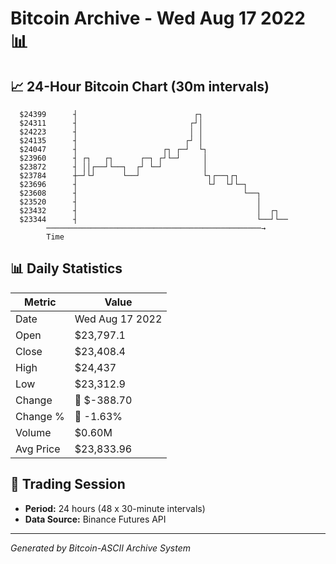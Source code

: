 # Bitcoin Archive - Wed Aug 17 2022 📊

## 📈 24-Hour Bitcoin Chart (30m intervals)

```
  $24399      ┤                          ┌┐                    
  $24311      ┤                         ┌┘│                    
  $24223      ┤                         │ │                    
  $24135      ┤                        ┌┘ │                    
  $24047      ┤                   ┌┐ ┌─┘  └┐                   
  $23960      ┤ ┌┐   ┌┐      ┌─┐ ┌┘└─┘     │                   
  $23872      ┤ ││┌──┘└──┐  ┌┘ └─┘         │                   
  $23784      ┼─┘└┘      └──┘              └┐┌──┐┌┐            
  $23696      ┤                             └┘  └┘└─┐          
  $23608      ┤                                     └──┐       
  $23520      ┤                                        │       
  $23432      ┤                                        │  ┌┐   
  $23344      ┤                                        └──┘└── 
        ────────────────────────────────────────────────→
        Time
```

## 📊 Daily Statistics

| Metric | Value |
|--------|-------|
| Date | Wed Aug 17 2022 |
| Open | $23,797.1 |
| Close | $23,408.4 |
| High | $24,437 |
| Low | $23,312.9 |
| Change | 🔴 $-388.70 |
| Change % | 🔴 -1.63% |
| Volume | $0.60M |
| Avg Price | $23,833.96 |

## 📅 Trading Session

- **Period:** 24 hours (48 x 30-minute intervals)
- **Data Source:** Binance Futures API

---
*Generated by Bitcoin-ASCII Archive System*
